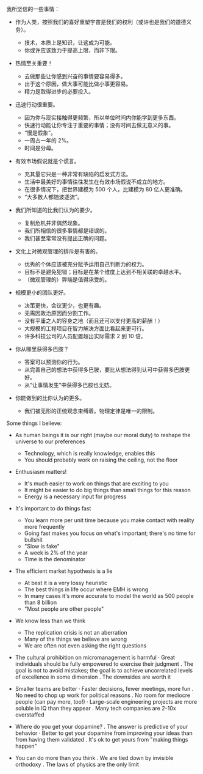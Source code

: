 我所坚信的一些事情：

- 作为人类，按照我们的喜好重塑宇宙是我们的权利（或许也是我们的道德义务）。

  - 技术，本质上是知识，让这成为可能。
  - 你或许应该致力于提高上限，而非下限。

- 热情至关重要！

  - 去做那些让你感到兴奋的事情要容易得多。
  - 出于这个原因，做大事可能比做小事更容易。
  - 精力是取得进步的必要投入。

- 迅速行动很重要。

  - 因为你与现实接触得更频繁，所以单位时间内你能学到更多东西。
  - 快速行动能让你专注于重要的事情；没有时间去做无意义的事。
  - “慢是假象”。
  - 一周占一年的 2%。
  - 时间是分母。

- 有效市场假说就是个谎言。

  - 充其量它只是一种非常有缺陷的启发式方法。
  - 生活中最美好的事情往往发生在有效市场假说不成立的地方。
  - 在很多情况下，把世界建模为 500 个人，比建模为 80 亿人更准确。
  - “大多数人都随波逐流”。

- 我们所知道的比我们认为的要少。

  - 复制危机并非偶然现象。
  - 我们所相信的很多事情都是错误的。
  - 我们甚至常常没有提出正确的问题。

- 文化上对微观管理的排斥是有害的。

  - 优秀的个体应该被充分赋予运用自己判断力的权力。
  - 目标不是避免犯错；目标是在某个维度上达到不相关联的卓越水平。
  - （微观管理的）弊端是值得承受的。

- 规模更小的团队更好。

  - 决策更快，会议更少，也更有趣。
  - 无需因政治原因而分割工作。
  - 没有平庸之人的容身之地（而且还可以支付更高的薪酬！）
  - 大规模的工程项目在智力解决方面比看起来更可行。
  - 许多科技公司的人员配置超出实际需求 2 到 10 倍。

- 你从哪里获得多巴胺？

  - 答案可以预测你的行为。
  - 从完善自己的想法中获得多巴胺，要比从想法得到认可中获得多巴胺更好。
  - 从“让事情发生”中获得多巴胺也无妨。

- 你能做到的比你认为的更多。
  - 我们被无形的正统观念束缚着。物理定律是唯一的限制。

Some things I believe:

- As human beings it is our right (maybe our moral duty) to reshape the universe to our preferences

  - Technology, which is really knowledge, enables this
  - You should probably work on raising the ceiling, not the floor

- Enthusiasm matters!

  - It's much easier to work on things that are exciting to you
  - It might be easier to do big things than small things for this reason
  - Energy is a necessary input for progress

- It's important to do things fast

  - You learn more per unit time because you make contact with reality more frequently
  - Going fast makes you focus on what's important; there's no time for bullshit
  - "Slow is fake"
  - A week is 2% of the year
  - Time is the denominator

- The efficient market hypothesis is a lie

  - At best it is a very lossy heuristic
  - The best things in life occur where EMH is wrong
  - In many cases it's more accurate to model the world as 500 people than 8 billion
  - "Most people are other people"

- We know less than we think

  - The replication crisis is not an aberration
  - Many of the things we believe are wrong
  - We are often not even asking the right questions

- The cultural prohibition on micromanagement is harmful
  · Great individuals should be fully empowered to exercise their judgment
  . The goal is not to avoid mistakes; the goal is to achieve uncorrelated levels of excellence in some dimension
  . The downsides are worth it

- Smaller teams are better
  · Faster decisions, fewer meetings, more fun
  . No need to chop up work for political reasons
  . No room for mediocre people (can pay more, too!)
  · Large-scale engineering projects are more soluble in IQ than they appear
  . Many tech companies are 2-10x overstaffed

- Where do you get your dopamine?
  . The answer is predictive of your behavior
  · Better to get your dopamine from improving your ideas than from having them validated
  . It's ok to get yours from "making things happen"

- You can do more than you think
  . We are tied down by invisible orthodoxy . The laws of physics are the only limit

